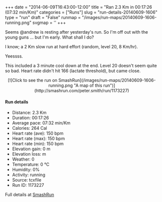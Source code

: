 +++
date = "2014-06-09T16:43:00-12:00"
title = "Ran 2.3 Km in 00:17:26 (07:32 min/Km)"
categories = ["Runs"]
slug = "run-details-20140609-1606"
type = "run"
draft = "False"
runmap = "/images/run-maps/20140609-1606-running.png"
svgmap = '<polyline points="">'
+++

Seems @andrew is resting after yesterday's run. So I'm off out with the young guns ... but I'm early. What shall I do?

I know; a 2 Km slow run at hard effort (random, level 20, 8 Km/hr). 

Yeessss.

This included a 3 minute cool down at the end. Level 20 doesn't seem quite so bad. Heart rate didn't hit 166 (lactate threshold), but came close. 



<!--more-->

<center>
[![Click to see the run on SmashRun](/images/run-maps/20140609-1606-running.png "A map of this run")](http://smashrun.com/peter.smith/run/1173227)
</center>

#### Run details

* Distance: 2.3 Km
* Duration: 00:17:26
* Average pace: 07:32 min/Km
* Calories: 264 Cal
* Heart rate (ave): 150 bpm
* Heart rate (max): 150 bpm
* Heart rate (min): 150 bpm
* Elevation gain: 0 m
* Elevation loss:  m
* Weather: 0
* Temperature: 0 &deg;C
* Humidity: 0%
* Activity: running
* Source: tcxfile
* Run ID: 1173227

Full details at [SmashRun](http://smashrun.com/peter.smith/run/1173227)